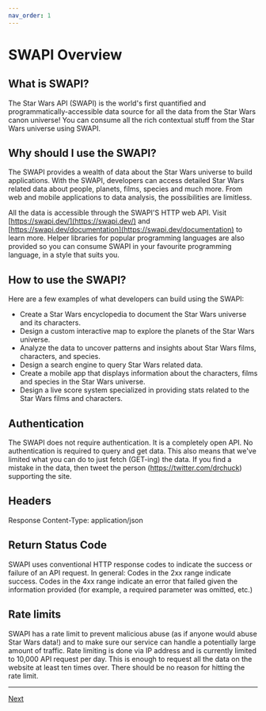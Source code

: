 ```yaml
---
nav_order: 1
---
```


# SWAPI Overview
## What is SWAPI?
The Star Wars API (SWAPI) is the world's first quantified and programmatically-accessible data source for all the data from the Star Wars canon universe! You can consume all the rich contextual stuff from the Star Wars universe using SWAPI.
## Why should I use the SWAPI?
The SWAPI provides a wealth of data about the Star Wars universe to build applications. With the SWAPI, developers can access detailed Star Wars related data about people, planets, films, species and much more. From web and mobile applications to data analysis, the possibilities are limitless.

All the data is accessible through the SWAPI'S HTTP web API.
Visit [https://swapi.dev/](https://swapi.dev/) and [https://swapi.dev/documentation](https://swapi.dev/documentation) to learn more.
Helper libraries for popular programming languages are also provided so you can consume SWAPI in your favourite programming language, in a style that suits you.
## How to use the SWAPI?
Here are a few examples of what developers can build using the SWAPI:
- Create a Star Wars encyclopedia to document the Star Wars universe and its characters.
- Design a custom interactive map to explore the planets of the Star Wars universe.
- Analyze the data to uncover patterns and insights about Star Wars films, characters, and species.
- Design a search engine to query Star Wars related data.
- Create a mobile app that displays information about the characters, films and species in the Star Wars universe.
- Design a live score system specialized in providing stats related to the Star Wars films and characters.
## Authentication
The SWAPI does not require authentication.
It is a completely open API. No authentication is required to query and get data. This also means that we've limited what you can do to just fetch (GET-ing) the data. If you find a mistake in the data, then tweet the person (https://twitter.com/drchuck) supporting the site.
## Headers
Response Content-Type: application/json
## Return Status Code
SWAPI uses conventional HTTP response codes to indicate the success or failure of an API request. In general: Codes in the 2xx range indicate success. Codes in the 4xx range indicate an error that failed given the information provided (for example, a required parameter was omitted, etc.)
## Rate limits
SWAPI has a rate limit to prevent malicious abuse (as if anyone would abuse Star Wars data!) and to make sure our service can handle a potentially large amount of traffic. Rate limiting is done via IP address and is currently limited to 10,000 API request per day. This is enough to request all the data on the website at least ten times over. There should be no reason for hitting the rate limit.

------
[Next](Second-Page.md)
